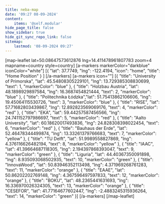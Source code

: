 ```yaml
---
title: neba-map
date: '09:27 08-09-2024'
content:
    items: '@self.modular'
hide_page_title: false
show_sidebar: true
hide_git_sync_repo_link: false
sitemap:
    lastmod: '08-09-2024 09:27'
---
```


[map-leaflet lat=50.08647573612876 lng=14.411478961807783 zoom=4 mapname=country style=country]
[a-markers markerColor="darkblue"
iconColor="white"]
[{ "lat": 37.7749, "lng": -122.4194, "icon": "home", "title": "Home Position" } ]
[/a-markers]
[a-markers icon=""]
[{ "title": "University of Primorska", "lat": 45.54808305229101,  "lng": 13.729385308830699, "text": 1, "markerColor": "blue" },
{ "title": "Holzbau Austria", "lat": 48.1898929897584,  "lng": 16.3687454821444, "text": 2, "markerColor": "blue" },
{ "title": "Politechnika Łódzka","lat":  51.75413862106606,  "lng": 19.45064115530726, "text": 3, "markerColor": "blue" },
{ "title": "RISE", "lat":  57.71682803439867,  "lng": 12.892823569069176, "text": 4, "markerColor": "red" },
{ "title": "EKA", "lat":  59.44257587456566,  "lng": 24.741152797986697, "text": 5, "markerColor": "red" },
{ "title": "Aalto University", "lat":  60.18620017493836,  "lng": 24.828308398022454, "text": 6, "markerColor": "red" },
{ "title": "Bauhaus der Erde", "lat":  52.46478344499874,  "lng": 13.33261379766683, "text": 7, "markerColor": "yellow" },
{ "title": "TU Delft", "lat":  51.9989558827869,  "lng": 4.376116626482194, "text": 8, "markerColor": "yellow" },
{ "title": "IAAC", "lat":  41.39664687118305,  "lng": 2.194397868393047, "text": 9, "markerColor": "green" },
{ "title": "Liguria", "lat":  44.40367350091898,  "lng": 8.935093068502935, "text": 10, "markerColor": "green" },
{ "title": "InnovaWood", "lat":  50.83946352113498,  "lng": 4.371969268761283, "text": 11, "markerColor": "orange" },
{ "title": "EAAE", "lat":  50.86202202769148,  "lng": 4.367596497597833, "text": 12, "markerColor": "orange" },
{ "title": "BOKU", "lat":  48.2365441631693,  "lng": 16.336970026324305, "text": 13, "markerColor": "orange" },
{ "title": "CESEFOR", "lat":  41.77164677602447,  "lng": -2.4883245315936264, "text": 14, "markerColor": "green" }]
[/a-markers]
[/map-leaflet]